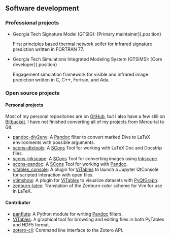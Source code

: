 ## Software development

### Professional projects

-   Georgia Tech Signature Model (GTSIG): [Primary
    maintainer]{.position}

    First principles based thermal network solfer for infrared signature
    prediction written in FORTRAN 77.

-   Georgia Tech Simulations Integrated Modeling System (GTSIMS): [Core
    developer]{.position}

    Engagement simulation framework for visible and infrared image
    prediction written in C, C++, Fortran, and Ada.

### Open source projects

#### Personal projects

Most of my personal repositories are on [GitHub], but I also have a few
still on [Bitbucket].  I have not finished converting all of my projects
from Mercurial to Git.

-   [pandoc-div2env][]: A [Pandoc][] filter to convert marked Divs to
    LaTeX environments with possible arguments.
-   [scons-dtxtools][]: A [SCons][] Tool for working with LaTeX Doc and
    Docstrip files.
-   [scons-inkscape][]: A [SCons][] Tool for converting images using
    [Inkscape][].
-   [scons-pandoc][]: A [SCons][] Tool for working with [Pandoc][].
-   [vitables_console][]: A plugin for [ViTables][] to launch a Jupyter
    QtConsole for scripted interaction with open files.
-   [vtimshow][]: A plugin for [ViTables][] to visualize datasets with
    [PyQtGraph][].
-   [zenburn-latex][]: Translation of the Zenburn color scheme for Vim
    for use in LaTeX.

#### Contributor

-   [panflute][]: A Python module for writing [Pandoc][] filters.
-   [ViTables][]: A graphical tool for browsing and editing files in
    both PyTables and HDF5 format.
-   [zotero-cli][]: Command line interface to the Zotero API.

[Bitbucket]: https://bitbucket.org/kprussing
[GitHub]: https://github.com/kprussing
[Inkscape]: https://inkscape.org
[Pandoc]: https://pandoc.org
[pandoc-div2env]: https://github.com/kprussing/pandoc-div2env
[panflute]: https://github.com/kprussing/panflute
[PyQtGraph]: http://www.pyqtgraph.org/
[SCons]: https://scons.org
[scons-dtxtools]: https://github.com/kprussing/scons-dtxtools
[scons-inkscape]: https://github.com/kprussing/scons-inkscape
[scons-pandoc]: https://github.com/kprussing/scons-pandoc
[ViTables]: https://github.com/uvemas/ViTables
[vitables_console]:
https://bitbucket.org/kprussing/vitables_console/src
[vtimshow]: https://github.com/kprussing/vtimshow
[zenburn-latex]: https://github.com/kprussing/zenburn-latex
[zotero-cli]: https://github.com/jbaiter/zotero-cli

